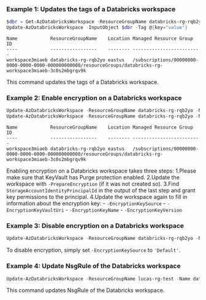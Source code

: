 ### Example 1: Updates the tags of a Databricks workspace
```powershell
$dbr = Get-AzDatabricksWorkspace -ResourceGroupName databricks-rg-rqb2yo -Name workspaceopsc46
Update-AzDatabricksWorkspace -InputObject $dbr -Tag @{key="value"}
```

```output
Name            ResourceGroupName    Location Managed Resource Group ID
----            -----------------    -------- -------------------------
workspace3miaeb databricks-rg-rqb2yo eastus   /subscriptions/00000000-0000-0000-0000-000000000000/resourceGroups/databricks-rg-workspace3miaeb-3c0s2mbgrqv9k
```

This command updates the tags of a Databricks workspace.

### Example 2: Enable encryption on a Databricks workspace
```powershell
Update-AzDatabricksWorkspace -ResourceGroupName databricks-rg-rqb2yo -Name workspace3miaeb -PrepareEncryption
Update-AzDatabricksWorkspace -ResourceGroupName databricks-rg-rqb2yo -Name workspace3miaeb -EncryptionKeySource 'Microsoft.KeyVault' -EncryptionKeyVaultUri https://keyvalult-j3kube.vault.azure.net/ -EncryptionKeyName key-p3bjsf -EncryptionKeyVersion 853999da89714fb4a1408681945135fd
```

```output
Name            ResourceGroupName    Location Managed Resource Group ID
----            -----------------    -------- -------------------------
workspace3miaeb databricks-rg-rqb2yo eastus   /subscriptions/00000000-0000-0000-0000-000000000000/resourceGroups/databricks-rg-workspace3miaeb-3c0s2mbgrqv9k
```

Enabling encryption on a Databricks workspace takes three steps:
1.Please make sure that KeyVault has Purge protection enabled.
2.Update the workspace with `-PrepareEncryption` (if it was not created so).
3.Find `StorageAccountIdentityPrincipalId` in the output of the last step and grant key permissions to the principal.
4.Update the workspace again to fill in information about the encryption key:
    - `-EncryptionKeySource`
    - `-EncryptionKeyVaultUri`
    - `-EncryptionKeyName`
    - `-EncryptionKeyVersion`

### Example 3: Disable encryption on a Databricks workspace
```powershell
Update-AzDatabricksWorkspace -ResourceGroupName databricks-rg-rqb2yo -Name workspace3miaeb -EncryptionKeySource 'Default'
```

To disable encryption, simply set `-EncryptionKeySource` to `'Default'`.

### Example 4: Update NsgRule of the Databricks workspace
```powershell
Update-AzDatabricksWorkspace -ResourceGroupName lucas-rg-test -Name databricks-t01 -RequiredNsgRule 'NoAzureDatabricksRules'
```

This command updates NsgRule of the Databricks workspace.